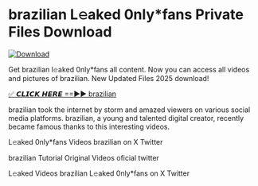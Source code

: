 # brazilian L𝚎aked 0nly*fans Private Files Download

[![Download](https://i.imgur.com/PoXn3jX.png)](https://mediafirer.com/brazilian)

Get brazilian l𝚎aked 0nly*fans all content. Now you can access all videos and pictures of brazilian. New Updated Files 2025 download!

[✅ 𝘾𝙇𝙄𝘾𝙆 𝙃𝙀𝙍𝙀 ==►► brazilian](https://mediafirer.com/brazilian)

brazilian took the internet by storm and amazed viewers on various social media platforms. brazilian, a young and talented digital creator, recently became famous thanks to this interesting videos.

L𝚎aked 0nly*fans Videos brazilian on X Twitter

brazilian Tutorial Original Videos oficial twitter

L𝚎aked Videos brazilian L𝚎aked 0nly*fans on X Twitter